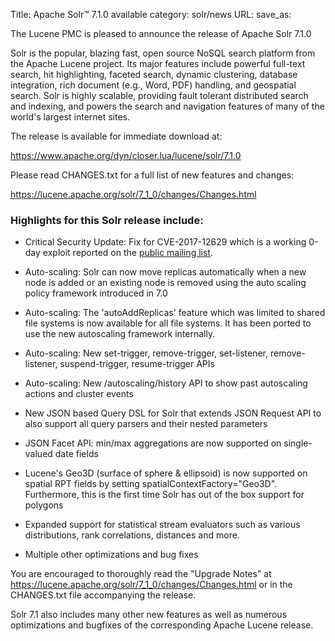 Title: Apache Solr™ 7.1.0 available
category: solr/news
URL: 
save_as: 

The Lucene PMC is pleased to announce the release of Apache Solr 7.1.0

Solr is the popular, blazing fast, open source NoSQL search platform from the Apache Lucene project. Its major features include powerful full-text search, hit highlighting, faceted search, dynamic clustering, database integration, rich document (e.g., Word, PDF) handling, and geospatial search. Solr is highly scalable, providing fault tolerant distributed search and indexing, and powers the search and navigation features of many of the world's largest internet sites.

The release is available for immediate download at:

   <https://www.apache.org/dyn/closer.lua/lucene/solr/7.1.0>

Please read CHANGES.txt for a full list of new features and changes:

   <https://lucene.apache.org/solr/7_1_0/changes/Changes.html>

### Highlights for this Solr release include:

 * Critical Security Update: Fix for CVE-2017-12629 which is a working 0-day exploit reported on the [public mailing list](https://s.apache.org/FJDl).

 * Auto-scaling: Solr can now move replicas automatically when a new node is added or an existing node is removed using the auto scaling policy framework introduced in 7.0

 * Auto-scaling: The 'autoAddReplicas' feature which was limited to shared file systems is now available for all file systems. It has been ported to use the new autoscaling framework internally.

 * Auto-scaling: New set-trigger, remove-trigger, set-listener, remove-listener, suspend-trigger, resume-trigger APIs

 * Auto-scaling: New /autoscaling/history API to show past autoscaling actions and cluster events

 * New JSON based Query DSL for Solr that extends JSON Request API to also support all query parsers and their nested parameters

 * JSON Facet API: min/max aggregations are now supported on single-valued date fields

 * Lucene's Geo3D (surface of sphere & ellipsoid) is now supported on spatial RPT fields by setting spatialContextFactory="Geo3D". Furthermore, this is the first time Solr has out of the box support for polygons

 * Expanded support for statistical stream evaluators such as various distributions, rank correlations, distances and more.

 * Multiple other optimizations and bug fixes

You are encouraged to thoroughly read the "Upgrade Notes" at <https://lucene.apache.org/solr/7_1_0/changes/Changes.html> or in the CHANGES.txt file accompanying the release.

Solr 7.1 also includes many other new features as well as numerous optimizations and bugfixes of the corresponding Apache Lucene release.

